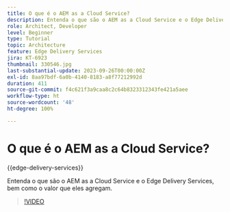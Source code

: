 ```yaml
---
title: O que é o AEM as a Cloud Service?
description: Entenda o que são o AEM as a Cloud Service e o Edge Delivery Services, bem como o valor que eles agregam.
role: Architect, Developer
level: Beginner
type: Tutorial
topic: Architecture
feature: Edge Delivery Services
jira: KT-6923
thumbnail: 330546.jpg
last-substantial-update: 2023-09-26T00:00:00Z
exl-id: 8aa97bdf-6a0b-4140-8183-a8f77212992d
duration: 411
source-git-commit: f4c621f3a9caa8c2c64b8323312343fe421a5aee
workflow-type: ht
source-wordcount: '48'
ht-degree: 100%

---
```


# O que é o AEM as a Cloud Service?

{{edge-delivery-services}}

Entenda o que são o AEM as a Cloud Service e o Edge Delivery Services, bem como o valor que eles agregam.

>[!VIDEO](https://video.tv.adobe.com/v/346164?quality=12&learn=on&captions=por_br)
